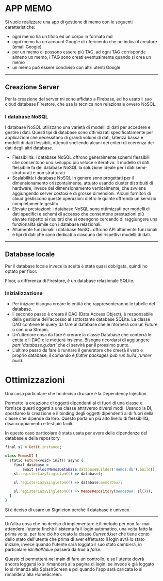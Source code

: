 # APP MEMO

Si vuole realizzare una app di gestione di memo con le seguenti caratteristiche:
- ogni memo ha un titolo ed un corpo in formato md
- ogni memo ha un account Google di riferimento che ne indica il creatore (email Google)
- per un memo ci possono essere più TAG, ad ogni TAG corrisponde almeno un memo, i TAG sono creati eventualmente quando si crea un memo
- un memo può essere condiviso con altri utenti Google

---

## Creazione Server

Per la creazione del server mi sono affidato a Firebase, ed ho usato il suo cloud database Firestore, che usa la tecnica non relazionale ovvero NoSQL.

### I database NoSQL 

I database NoSQL utilizzano una varietà di modelli di dati per accedere e gestire i dati. Questi tipi di database sono ottimizzati specificatamente per applicazioni che necessitano di grandi volumi di dati, latenza bassa e modelli di dati flessibili, ottenuti snellendo alcuni dei criteri di coerenza dei dati degli altri database.

- Flessibilità: i database NoSQL offrono generalmente schemi flessibili che consentono uno sviluppo più veloce e iterativo. Il modello di dati flessibile fa dei database NoSQL la soluzione ideale per i dati semi-strutturati e non strutturati.
- Scalabilità: i database NoSQL in genere sono progettati per il dimensionamento orizzontalmente, attuato usando cluster distribuiti di hardware, invece del dimensionamento verticalmente, che avviene aggiungendo server costosi e di grosse dimensioni. Alcuni fornitori di cloud gestiscono queste operazioni dietro le quinte offrendo un servizio completamente gestito.
- Elevate prestazioni: i database NoSQL sono ottimizzati per modelli di dati specifici e schemi di accesso che consentono prestazioni più elevate rispetto ai risultati che si ottengono cercando di raggiungere una funzionalità simile con i database relazionali.
- Altamente funzionali: i database NoSQL offrono API altamente funzionali e tipi di dati che sono dedicati a ciascuno dei rispettivi modelli di dati.

---

## Database locale

Per il database locale invece la scelta è stata quasi obbligata, quindi ho optato per floor. 

Floor, a differenza di Firestore, è un database relazionale SQLite. 


### Inizializzazione 

*  Per iniziare bisogna creare le entità che rappresenteranno le tabelle del database.
*  Il secondo passo è creare il DAO (Data Access Object), è responsabile della gestione dell'accesso al sottostante database SQLite. La classe DAO contiene le query da fare al database che le ritornerà con un Future o con una Stream.
*  Un'ulteriore cosa da fare è crerare la classe Database che conterrà le entità e il DAO e le metterà insieme. Bisogna ricordarsi di aggiungere *part 'database.g.dart'* che ci servirà per il prossimo punto.
*  L'ultimo passo da fare è runnare il generatore che creerà il vero e proprio database, il comando è *flutter packages pub run build_runner build*.

# Ottimizzazioni 

Una cosa particolare che ho deciso di usare è la Dependency Injection. 

Permette la creazione di oggetti dipendenti al di fuori di una classe e fornisce questi oggetti a una classe attraverso diversi modi. Usando la DI, spostiamo la creazione e il binding degli oggetti dipendenti al di fuori della classe che dipende da loro. Questo porta un più alto livello di flessibilità, disaccoppiamento e test più facili.

In questo caso particolare è stata usata per avere delle dipendenze del database e della repository.

```ruby
final sl = GetIt.instance;

class MemosDI {
  static Future<void> init() async {
    final database =
        await $FloorMemosDatabase.databaseBuilder('memos.db').build();
    sl.registerLazySingleton(() => database);

    sl.registerLazySingleton(() => database.memosDao);

    sl.registerLazySingleton(() => MemosRepository(memosDao: sl()));
  }
}
```

Si è deciso di usare un Signleton perchè il database è univoco.

--- 

Un'altra cosa che ho deciso di implementare è il metodo per non far mai attendere l'utente finchè il sistema fa il login automatico, una volta fatto la prima volta, per fare ciò ho creato la classe *CurrentUser* che tiene conto dello stato dell'utente che prima di aver effettuato il login avrà lo stato iniziale, invece quando l'utente sarà loggato il suo stato cambierà, in particolare *isInitialValue* passerà da *true* a *false*. 

Questo ci permetterà nel main di fare un controllo, e se l'utente dovrà ancora loggarsi lo si rimanderà alla pagina di login, se invece è già loggato lo si rimanda alla SplashScreen e poi quando l'app sarà caricata lo si rimanderà alla HomeScreen.


